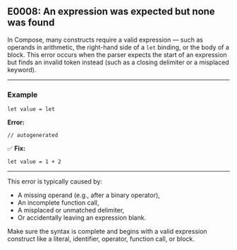 ## E0008: An expression was expected but none was found

In Compose, many constructs require a valid expression — such as operands in arithmetic, the right-hand side of a `let` binding, or the body of a block. This error occurs when the parser expects the start of an expression but finds an invalid token instead (such as a closing delimiter or a misplaced keyword).

---

### Example

```compose error(E0008)
let value = let
```

**Error:**

```output error(E0008)
// autogenerated
```

✅ **Fix:**

```compose
let value = 1 + 2
```

---

This error is typically caused by:

* A missing operand (e.g., after a binary operator),
* An incomplete function call,
* A misplaced or unmatched delimiter,
* Or accidentally leaving an expression blank.

Make sure the syntax is complete and begins with a valid expression construct like a literal, identifier, operator, function call, or block.